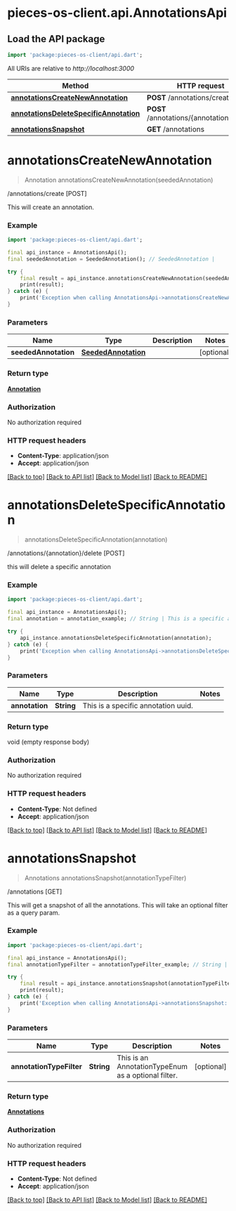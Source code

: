 # pieces-os-client.api.AnnotationsApi

## Load the API package
```dart
import 'package:pieces-os-client/api.dart';
```

All URIs are relative to *http://localhost:3000*

Method | HTTP request | Description
------------- | ------------- | -------------
[**annotationsCreateNewAnnotation**](AnnotationsApi.md#annotationscreatenewannotation) | **POST** /annotations/create | /annotations/create [POST]
[**annotationsDeleteSpecificAnnotation**](AnnotationsApi.md#annotationsdeletespecificannotation) | **POST** /annotations/{annotation}/delete | /annotations/{annotation}/delete [POST]
[**annotationsSnapshot**](AnnotationsApi.md#annotationssnapshot) | **GET** /annotations | /annotations [GET]


# **annotationsCreateNewAnnotation**
> Annotation annotationsCreateNewAnnotation(seededAnnotation)

/annotations/create [POST]

This will create an annotation.

### Example
```dart
import 'package:pieces-os-client/api.dart';

final api_instance = AnnotationsApi();
final seededAnnotation = SeededAnnotation(); // SeededAnnotation | 

try {
    final result = api_instance.annotationsCreateNewAnnotation(seededAnnotation);
    print(result);
} catch (e) {
    print('Exception when calling AnnotationsApi->annotationsCreateNewAnnotation: $e\n');
}
```

### Parameters

Name | Type | Description  | Notes
------------- | ------------- | ------------- | -------------
 **seededAnnotation** | [**SeededAnnotation**](SeededAnnotation.md)|  | [optional] 

### Return type

[**Annotation**](Annotation.md)

### Authorization

No authorization required

### HTTP request headers

 - **Content-Type**: application/json
 - **Accept**: application/json

[[Back to top]](#) [[Back to API list]](../README.md#documentation-for-api-endpoints) [[Back to Model list]](../README.md#documentation-for-models) [[Back to README]](../README.md)

# **annotationsDeleteSpecificAnnotation**
> annotationsDeleteSpecificAnnotation(annotation)

/annotations/{annotation}/delete [POST]

this will delete a specific annotation

### Example
```dart
import 'package:pieces-os-client/api.dart';

final api_instance = AnnotationsApi();
final annotation = annotation_example; // String | This is a specific annotation uuid.

try {
    api_instance.annotationsDeleteSpecificAnnotation(annotation);
} catch (e) {
    print('Exception when calling AnnotationsApi->annotationsDeleteSpecificAnnotation: $e\n');
}
```

### Parameters

Name | Type | Description  | Notes
------------- | ------------- | ------------- | -------------
 **annotation** | **String**| This is a specific annotation uuid. | 

### Return type

void (empty response body)

### Authorization

No authorization required

### HTTP request headers

 - **Content-Type**: Not defined
 - **Accept**: application/json

[[Back to top]](#) [[Back to API list]](../README.md#documentation-for-api-endpoints) [[Back to Model list]](../README.md#documentation-for-models) [[Back to README]](../README.md)

# **annotationsSnapshot**
> Annotations annotationsSnapshot(annotationTypeFilter)

/annotations [GET]

This will get a snapshot of all the annotations.  This will take an optional filter as a query param.

### Example
```dart
import 'package:pieces-os-client/api.dart';

final api_instance = AnnotationsApi();
final annotationTypeFilter = annotationTypeFilter_example; // String | This is an AnnotationTypeEnum as a optional filter.

try {
    final result = api_instance.annotationsSnapshot(annotationTypeFilter);
    print(result);
} catch (e) {
    print('Exception when calling AnnotationsApi->annotationsSnapshot: $e\n');
}
```

### Parameters

Name | Type | Description  | Notes
------------- | ------------- | ------------- | -------------
 **annotationTypeFilter** | **String**| This is an AnnotationTypeEnum as a optional filter. | [optional] 

### Return type

[**Annotations**](Annotations.md)

### Authorization

No authorization required

### HTTP request headers

 - **Content-Type**: Not defined
 - **Accept**: application/json

[[Back to top]](#) [[Back to API list]](../README.md#documentation-for-api-endpoints) [[Back to Model list]](../README.md#documentation-for-models) [[Back to README]](../README.md)

